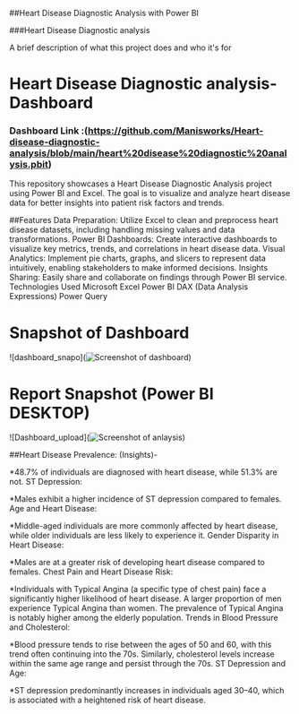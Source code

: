 ##Heart Disease Diagnostic Analysis with Power BI

 ###Heart Disease Diagnostic analysis

A brief description of what this project does and who it's for

# Heart Disease Diagnostic analysis-Dashboard

### Dashboard Link :(https://github.com/Manisworks/Heart-disease-diagnostic-analysis/blob/main/heart%20disease%20diagnostic%20analysis.pbit)

This repository showcases a Heart Disease Diagnostic Analysis project using Power BI and Excel. The goal is to visualize and analyze heart disease data for better insights into patient risk factors and trends.

##Features
Data Preparation: Utilize Excel to clean and preprocess heart disease datasets, including handling missing values and data transformations.
Power BI Dashboards: Create interactive dashboards to visualize key metrics, trends, and correlations in heart disease data.
Visual Analytics: Implement pie charts, graphs, and slicers to represent data intuitively, enabling stakeholders to make informed decisions.
Insights Sharing: Easily share and collaborate on findings through Power BI service.
Technologies Used
Microsoft Excel
Power BI
DAX (Data Analysis Expressions)
Power Query


# Snapshot of Dashboard 

![dashboard_snapo](![Screenshot of dashboard](https://github.com/user-attachments/assets/874088d2-512e-4746-97b1-f5dd5a0acabb))

 
 # Report Snapshot (Power BI DESKTOP)

 
![Dashboard_upload](![Screenshot of anlaysis](https://github.com/user-attachments/assets/2ffa2f4f-948a-4ce5-944f-129e89846343))


##Heart Disease Prevalence: (Insights)-

*48.7% of individuals are diagnosed with heart disease, while 51.3% are not.
 ST Depression:

*Males exhibit a higher incidence of ST depression compared to females.
 Age and Heart Disease:

*Middle-aged individuals are more commonly affected by heart disease, while older individuals are less likely to experience it.
 Gender Disparity in Heart Disease:

*Males are at a greater risk of developing heart disease compared to females.
 Chest Pain and Heart Disease Risk:

*Individuals with Typical Angina (a specific type of chest pain) face a significantly higher likelihood of heart disease.
 A larger proportion of men experience Typical Angina than women.
 The prevalence of Typical Angina is notably higher among the elderly population.
 Trends in Blood Pressure and Cholesterol:

*Blood pressure tends to rise between the ages of 50 and 60, with this trend often continuing into the 70s.
 Similarly, cholesterol levels increase within the same age range and persist through the 70s.
 ST Depression and Age:

*ST depression predominantly increases in individuals aged 30–40, which is associated with a heightened risk of heart disease.

